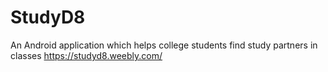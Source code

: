 # StudyD8 
An Android application which helps college students find study partners in classes
https://studyd8.weebly.com/
